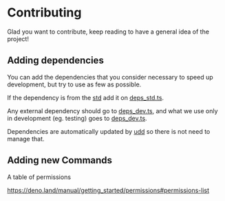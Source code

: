 # Contributing

Glad you want to contribute, keep reading to have a general idea of the project!

## Adding dependencies

You can add the dependencies that you consider necessary to speed up
development, but try to use as few as possible.

If the dependency is from the [std](https://deno.land/std) add it on
[deps_std.ts](./deps_std.ts).

Any external dependency should go to [deps_dev.ts](./deps_dev.ts), and what we
use only in development (eg. testing) goes to [deps_dev.ts](./deps_dev.ts).

Dependencies are automatically updated by
[udd](https://github.com/hayd/deno-udd#scheduled-github-action) so there is not
need to manage that.

## Adding new Commands

A table of permissions

https://deno.land/manual/getting_started/permissions#permissions-list
